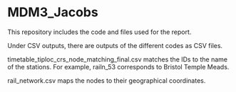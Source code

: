 # MDM3_Jacobs

This repository includes the code and files used for the report. 

Under CSV outputs, there are outputs of the different codes as CSV files.

timetable_tiploc_crs_node_matching_final.csv matches the IDs to the name of the stations. For example, railn_53 corresponds to Bristol Temple Meads. 

rail_network.csv maps the nodes to their geographical coordinates.
